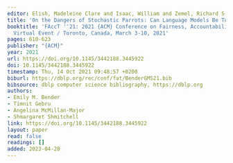 ```yaml
---
editor: Elish, Madeleine Clare and Isaac, William and Zemel, Richard S.
title: 'On the Dangers of Stochastic Parrots: Can Language Models Be Too Big?'
booktitle: 'FAccT ''21: 2021 {ACM} Conference on Fairness, Accountability, and Transparency,
  Virtual Event / Toronto, Canada, March 3-10, 2021'
pages: 610-623
publisher: "{ACM}"
year: 2021
url: https://doi.org/10.1145/3442188.3445922
doi: 10.1145/3442188.3445922
timestamp: Thu, 14 Oct 2021 09:48:57 +0200
biburl: https://dblp.org/rec/conf/fat/BenderGMS21.bib
bibsource: dblp computer science bibliography, https://dblp.org
authors:
- Emily M. Bender
- Timnit Gebru
- Angelina McMillan-Major
- Shmargaret Shmitchell
link: https://doi.org/10.1145/3442188.3445922
layout: paper
read: false
readings: []
added: 2023-04-28
---
```


